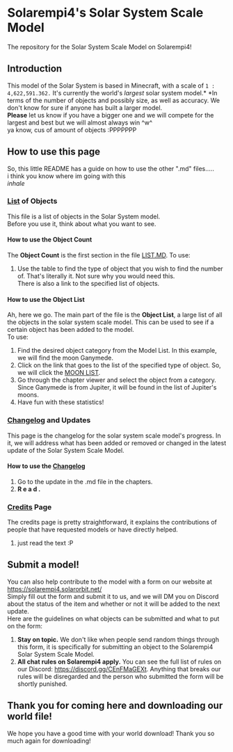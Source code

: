 # Solarempi4's Solar System Scale Model
The repository for the Solar System Scale Model on Solarempi4!

## Introduction
This model of the Solar System is based in Minecraft, with a scale of `1 : 4,622,591.362.` It's currently the world's *largest* solar system model.* 
*In terms of the number of objects and possibly size, as well as accuracy. We don't know for sure if anyone has built a larger model.       
**Please** let us know if you have a bigger one and we will compete for the largest and best but we will almost always win ^w^      
ya know, cus of amount of objects :PPPPPPP

## How to use this page
So, this little README has a guide on how to use the other ".md" files.....                                                                       
i think you know where im going with this                                                                                 
*inhale*    

### [List](LIST.md) of Objects
This file is a list of objects in the Solar System model.                                                           
Before you use it, think about what you want to see.

#### How to use the Object Count
The **Object Count** is the first section in the file [LIST.MD](LIST.md).
To use:           
1. Use the table to find the type of object that you wish to find the number of.
That's literally it. Not sure why you would need this.      
There is also a link to the specified list of objects.

#### How to use the Object List
Ah, here we go. The main part of the file is the **Object List**, a large list of all the objects in the solar system scale model. This can be
used to see if a certain object has been added to the model.        
To use:       
1. Find the desired object category from the Model List. In this example, we will find the moon Ganymede.
2. Click on the link that goes to the list of the specified type of object. So, we will click the [MOON LIST](listmoons.md).
3. Go through the chapter viewer and select the object from a category. Since Ganymede is from Jupiter, it will be found in the list of Jupiter's moons.
4. Have fun with these statistics!

### [Changelog](changelog.md) and Updates
This page is the changelog for the solar system scale model's progress. In it, we will address what has been added or removed or changed in the latest update of the 
Solar System Scale Model.

#### How to use the [Changelog](changelog.md)
1. Go to the update in the .md file in the chapters.
2. **R e a d .**

### [Credits](credits.md) Page
The credits page is pretty straightforward, it explains the contributions of people that have requested models or have directly helped.
1. just read the text :P

## Submit a model!
You can also help contribute to the model with a form on our website at https://solarempi4.solarorbit.net/      
Simply fill out the form and submit it to us, and we will DM you on Discord about the status of the item and whether or not it will be added to the next update.       
Here are the guidelines on what objects can be submitted and what to put on the form:      
1. **Stay on topic.** We don't like when people send random things through this form, it is specifically for submitting an object to the Solarempi4 Solar System Scale Model.
2. **All chat rules on Solarempi4 apply.** You can see the full list of rules on our Discord: https://discord.gg/CEnFMaGEXt. Anything that breaks our rules will be disregarded and the person who submitted the form will be shortly punished.

## Thank you for coming here and downloading our world file!
We hope you have a good time with your world download! Thank you so much again for downloading!

